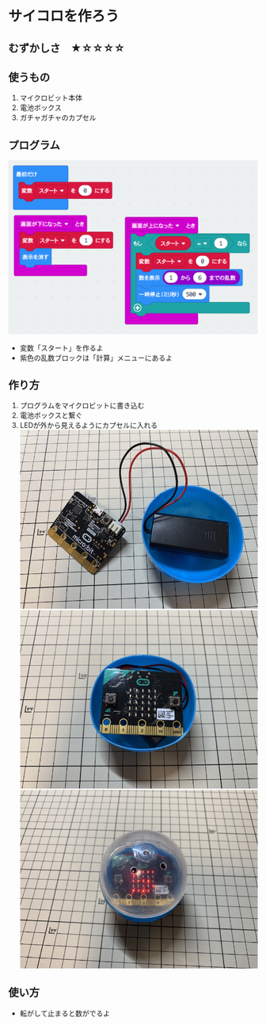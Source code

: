 # サイコロを作ろう

## むずかしさ　★☆☆☆☆

## 使うもの
1. マイクロビット本体
2. 電池ボックス
3. ガチャガチャのカプセル

## プログラム

![](./dice.png)

* 変数「スタート」を作るよ
* 紫色の乱数ブロックは「計算」メニューにあるよ

## 作り方

1. プログラムをマイクロビットに書き込む
2. 電池ボックスと繋ぐ
3. LEDが外から見えるようにカプセルに入れる
![](./IMG_6354.jpg)
![](./IMG_6355.jpg)
![](./IMG_6356.jpg)


## 使い方

* 転がして止まると数がでるよ

